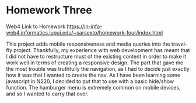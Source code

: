 # Homework Three

Web4 Link to Homework
https://in-info-web4.informatics.iupui.edu/~sarsexto/homework-four/index.html

This project adds mobile responsiveness and media queries into the travel-fly project. Thankfully, my experience with web development has meant that I did not have to restructure must of the existing content in order to make it work well in terms of creating a responsive design. The part that gave me the most trouble was truthfully the navigation, as I had to decide just exactly how it was that I wanted to create the nav. As I have been learning some javascript in N220, I decided to put that to use with a basic hide/show function. The hamburger menu is extremely common on mobile devices, and so I wanted to carry that over.
